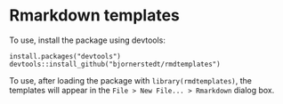 # Rmarkdown templates

To use, install the package using devtools:

```
install.packages("devtools")
devtools::install_github("bjornerstedt/rmdtemplates")
```

To use, after loading the package with `library(rmdtemplates)`, the templates will appear in the `File > New File... > Rmarkdown` dialog box.
